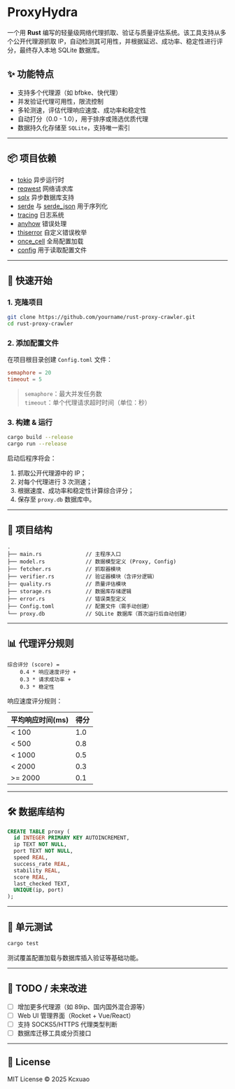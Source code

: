 # ProxyHydra

一个用 **Rust** 编写的轻量级网络代理抓取、验证与质量评估系统。该工具支持从多个公开代理源抓取 IP，自动检测其可用性，并根据延迟、成功率、稳定性进行评分，最终存入本地 SQLite 数据库。

## ✨ 功能特点

- 支持多个代理源（如 bfbke、快代理）
- 并发验证代理可用性，限流控制
- 多轮测速，评估代理响应速度、成功率和稳定性
- 自动打分（0.0 - 1.0），用于排序或筛选优质代理
- 数据持久化存储至 `SQLite`，支持唯一索引

---

## 📦 项目依赖

- [tokio](https://docs.rs/tokio) 异步运行时
- [reqwest](https://docs.rs/reqwest) 网络请求库
- [sqlx](https://docs.rs/sqlx) 异步数据库支持
- [serde](https://serde.rs/) 与 [serde_json](https://docs.rs/serde_json) 用于序列化
- [tracing](https://docs.rs/tracing) 日志系统
- [anyhow](https://docs.rs/anyhow) 错误处理
- [thiserror](https://docs.rs/thiserror) 自定义错误枚举
- [once_cell](https://docs.rs/once_cell) 全局配置加载
- [config](https://docs.rs/config) 用于读取配置文件

---

## 🚀 快速开始

### 1. 克隆项目

```bash
git clone https://github.com/yourname/rust-proxy-crawler.git
cd rust-proxy-crawler
```

### 2. 添加配置文件

在项目根目录创建 `Config.toml` 文件：

```toml
semaphore = 20
timeout = 5
```

> `semaphore`：最大并发任务数
> `timeout`：单个代理请求超时时间（单位：秒）

### 3. 构建 & 运行

```bash
cargo build --release
cargo run --release
```

启动后程序将会：

1. 抓取公开代理源中的 IP；
2. 对每个代理进行 3 次测速；
3. 根据速度、成功率和稳定性计算综合评分；
4. 保存至 `proxy.db` 数据库中。

---

## 📁 项目结构

```
.
├── main.rs              // 主程序入口
├── model.rs             // 数据模型定义 (Proxy, Config)
├── fetcher.rs           // 抓取器模块
├── verifier.rs          // 验证器模块（含评分逻辑）
├── quality.rs           // 质量评估模块
├── storage.rs           // 数据库存储逻辑
├── error.rs             // 错误类型定义
├── Config.toml          // 配置文件（需手动创建）
└── proxy.db             // SQLite 数据库（首次运行后自动创建）
```

---

## 📊 代理评分规则

```text
综合评分 (score) = 
    0.4 * 响应速度评分 +
    0.3 * 请求成功率 +
    0.3 * 稳定性
```

响应速度评分规则：

| 平均响应时间(ms) | 得分  |
| ---------- | --- |
| < 100      | 1.0 |
| < 500      | 0.8 |
| < 1000     | 0.5 |
| < 2000     | 0.3 |
| >= 2000    | 0.1 |

---

## 🛠 数据库结构

```sql
CREATE TABLE proxy (
  id INTEGER PRIMARY KEY AUTOINCREMENT,
  ip TEXT NOT NULL,
  port TEXT NOT NULL,
  speed REAL,
  success_rate REAL,
  stability REAL,
  score REAL,
  last_checked TEXT,
  UNIQUE(ip, port)
);
```

---

## 🧪 单元测试

```bash
cargo test
```

测试覆盖配置加载与数据库插入验证等基础功能。

---

## 📌 TODO / 未来改进

* [ ] 增加更多代理源（如 89ip、国内国外混合源等）
* [ ] Web UI 管理界面（Rocket + Vue/React）
* [ ] 支持 SOCKS5/HTTPS 代理类型判断
* [ ] 数据库迁移工具或分页接口

---

## 📄 License

MIT License © 2025 Kcxuao

